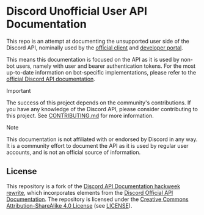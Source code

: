 # Discord Unofficial User API Documentation

This repo is an attempt at documenting the unsupported user side of the Discord API, nominally used by the [official client](https://discord.com/app) and [developer portal](https://discord.com/developers/applications). 

This means this documentation is focused on the API as it is used by non-bot users, namely with user and bearer authentication tokens. For the most up-to-date information on bot-specific implementations, please refer to the [official Discord API documentation](https://discord.dev).

> [!IMPORTANT]
> The success of this project depends on the community's contributions. If you have any knowledge of the Discord API, please consider contributing to this project. See [CONTRIBUTING.md](/CONTRIBUTING.md) for more information.

> [!NOTE]
> This documentation is not affiliated with or endorsed by Discord in any way. It is a community effort to document the API as it is used by regular user accounts, and is not an official source of information.

## License
This repository is a fork of the [Discord API Documentation hackweek rewrite](https://github.com/IanMitchell/hackweek-discord-api-docs), which incorporates elements from the [Discord Official API Documentation](https://github.com/discord/discord-api-docs). The repository is licensed under the [Creative Commons Attribution-ShareAlike 4.0 License](https://creativecommons.org/licenses/by-sa/4.0/) (see [LICENSE](LICENSE)).
